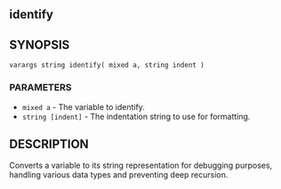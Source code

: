 ## identify

## SYNOPSIS

    varargs string identify( mixed a, string indent )

### PARAMETERS

* `mixed a` - The variable to identify.
* `string [indent]` - The indentation string to use for formatting.

## DESCRIPTION

Converts a variable to its string representation for debugging
purposes, handling various data types and preventing deep
recursion.

